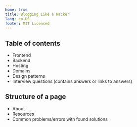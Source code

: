 ```yaml
---
home: true
title: Blogging Like a Hacker
lang: en-US
footer: MIT Licensed
---
```

## Table of contents
- Frontend
- Backend
- Hosting
- Domains
- Design patterns
- Interview questions (contains answers or links to answers)

## Structure of a page
- About
- Resources
- Common problems/errors with found solutions
